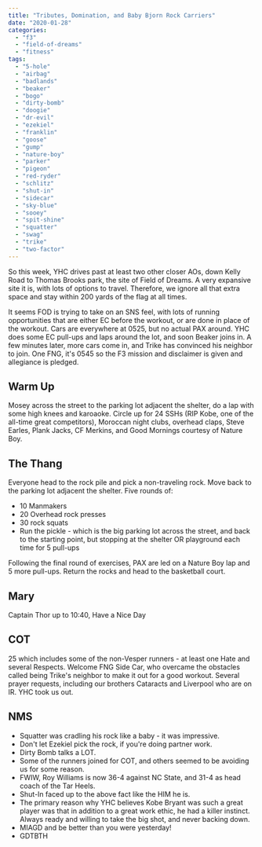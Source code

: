 ```yaml
---
title: "Tributes, Domination, and Baby Bjorn Rock Carriers"
date: "2020-01-28"
categories: 
  - "f3"
  - "field-of-dreams"
  - "fitness"
tags: 
  - "5-hole"
  - "airbag"
  - "badlands"
  - "beaker"
  - "bogo"
  - "dirty-bomb"
  - "doogie"
  - "dr-evil"
  - "ezekiel"
  - "franklin"
  - "goose"
  - "gump"
  - "nature-boy"
  - "parker"
  - "pigeon"
  - "red-ryder"
  - "schlitz"
  - "shut-in"
  - "sidecar"
  - "sky-blue"
  - "sooey"
  - "spit-shine"
  - "squatter"
  - "swag"
  - "trike"
  - "two-factor"
---
```


So this week, YHC drives past at least two other closer AOs, down Kelly Road to Thomas Brooks park, the site of Field of Dreams. A very expansive site it is, with lots of options to travel. Therefore, we ignore all that extra space and stay within 200 yards of the flag at all times.

It seems FOD is trying to take on an SNS feel, with lots of running opportunities that are either EC before the workout, or are done in place of the workout. Cars are everywhere at 0525, but no actual PAX around. YHC does some EC pull-ups and laps around the lot, and soon Beaker joins in. A few minutes later, more cars come in, and Trike has convinced his neighbor to join. One FNG, it's 0545 so the F3 mission and disclaimer is given and allegiance is pledged.

## Warm Up

Mosey across the street to the parking lot adjacent the shelter, do a lap with some high knees and karoaoke. Circle up for 24 SSHs (RIP Kobe, one of the all-time great competitors), Moroccan night clubs, overhead claps, Steve Earles, Plank Jacks, CF Merkins, and Good Mornings courtesy of Nature Boy.

## The Thang

Everyone head to the rock pile and pick a non-traveling rock. Move back to the parking lot adjacent the shelter. Five rounds of:

- 10 Manmakers
- 20 Overhead rock presses
- 30 rock squats
- Run the pickle - which is the big parking lot across the street, and back to the starting point, but stopping at the shelter OR playground each time for 5 pull-ups

Following the final round of exercises, PAX are led on a Nature Boy lap and 5 more pull-ups. Return the rocks and head to the basketball court.

## Mary

Captain Thor up to 10:40, Have a Nice Day

## COT

25 which includes some of the non-Vesper runners - at least one Hate and several Respects. Welcome FNG Side Car, who overcame the obstacles called being Trike's neighbor to make it out for a good workout. Several prayer requests, including our brothers Cataracts and Liverpool who are on IR. YHC took us out.

## NMS

- Squatter was cradling his rock like a baby - it was impressive.
- Don't let Ezekiel pick the rock, if you're doing partner work.
- Dirty Bomb talks a LOT.
- Some of the runners joined for COT, and others seemed to be avoiding us for some reason.
- FWIW, Roy Williams is now 36-4 against NC State, and 31-4 as head coach of the Tar Heels.
- Shut-In faced up to the above fact like the HIM he is.
- The primary reason why YHC believes Kobe Bryant was such a great player was that in addition to a great work ethic, he had a killer instinct. Always ready and willing to take the big shot, and never backing down.
- MIAGD and be better than you were yesterday!
- GDTBTH
